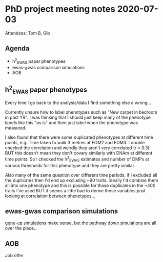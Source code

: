# PhD project meeting notes 2020-07-03

Attendees: Tom B, Gib

## Agenda

* h<sup>2</sup><sub>EWAS</sub> paper phenotypes
* ewas-gwas comparison simulations
* AOB

## h<sup>2</sup><sub>EWAS</sub> paper phenotypes

Every time I go back to the analysis/data I find something else a wrong...

Currently unsure how to label phenotypes such as "New carpet in bedroom in past YR". I was thinking that I should just keep many of the phenotype labels like this "as is" and then just label when the phenotype was measured. 

I also found that there were some duplicated phenotypes at different time points, e.g. Time taken to walk 3 metres at FOM2 and FOM3. I double checked the correlation and weirdly they aren't very correlated (r = 0.3). BUT this doesn't mean they don't covary similarly with DNAm at different time points. So I checked the h<sup>2</sup><sub>EWAS</sub> estimates and number of DMPs at various thresholds for this phenotype and they are pretty similar. 

Also many of the same question over different time periods. If I excluded all the duplicates then I'd end up excluding ~90 traits. Ideally I'd combine them all into one phenotype and this is possible for those duplicates in the ~400 traits I've used BUT it seems a little bad to derive these variables post looking at correlation between phenotypes...

## ewas-gwas comparison simulations

[gene-up simulations](methods_test_gene_up_auc_plot_NEW.pdf) make sense, but the [pathway down simulations](methods_test_pathway_down_auc_plot_NEW.pdf) are all over the place...

## AOB

Job offer